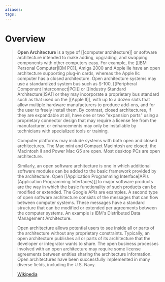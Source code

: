 ```yaml
---
aliases: 
tags:
---
```

# Overview

> **Open Architecture** is a type of [[computer architecture]] or software architecture intended to make adding, upgrading, and swapping components with other computers easy. For example, the [[IBM Personal Computer|IBM PC]], Amiga 2000 and Apple IIe have an open architecture supporting plug-in cards, whereas the Apple IIc computer has a closed architecture. Open architecture systems may use a standardized system bus such as S-100, [[Peripheral Component Interconnect|PCI]] or [[Industry Standard Architecture|ISA]] or they may incorporate a proprietary bus standard such as that used on the [[Apple II]], with up to a dozen slots that allow multiple hardware manufacturers to produce add-ons, and for the user to freely install them. By contrast, closed architectures, if they are expandable at all, have one or two "expansion ports" using a proprietary connector design that may require a license fee from the manufacturer, or enhancements may only be installable by technicians with specialized tools or training.
>
> Computer platforms may include systems with both open and closed architectures. The Mac mini and Compact Macintosh are closed; the Macintosh II and Power Mac G5 are open. Most desktop PCs are open architecture.
>
> Similarly, an open software architecture is one in which additional software modules can be added to the basic framework provided by the architecture. Open [[Application Programming Interface|APIs (Application Programming Interfaces)]] to major software products are the way in which the basic functionality of such products can be modified or extended.  The Google APIs are examples. A second type of open software architecture consists of the messages that can flow between computer systems. These messages have a standard structure that can be modified or extended per agreements between the computer systems. An example is IBM's Distributed Data Management Architecture.
>
> Open architecture allows potential users to see inside all or parts of the architecture without any proprietary constraints. Typically, an open architecture publishes all or parts of its architecture that the developer or integrator wants to share. The open business processes involved with an open architecture may require some license agreements between entities sharing the architecture information. Open architectures have been successfully implemented in many diverse fields, including the U.S. Navy.
>
> [Wikipedia](https://en.wikipedia.org/wiki/Open%20architecture)

